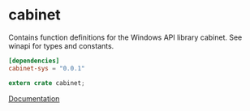 # cabinet #
Contains function definitions for the Windows API library cabinet. See winapi for types and constants.

```toml
[dependencies]
cabinet-sys = "0.0.1"
```

```rust
extern crate cabinet;
```

[Documentation](https://retep998.github.io/doc/cabinet/)
